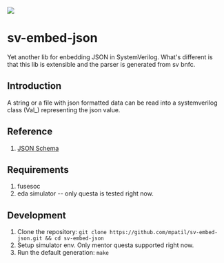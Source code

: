 ![](https://img.shields.io/badge/license-MIT-green)

# sv-embed-json
Yet another lib for enbedding JSON in SystemVerilog. What's different is that this lib is extensible and the parser is generated from sv bnfc.

## Introduction

A string or a file with json formatted data can be read into a systemverilog class (Val_) representing the json value.

## Reference

1. [JSON Schema](https://www.json.org/json-en.html)

## Requirements
1. fusesoc
1. eda simulator -- only questa is tested right now.

## Development

1. Clone the repository: `git clone https://github.com/mpatil/sv-embed-json.git && cd sv-embed-json`
4. Setup simulator env. Only mentor questa supported right now.
5. Run the default generation: `make`
